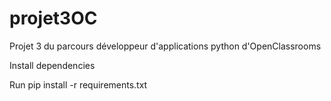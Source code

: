 # projet3OC
Projet 3 du parcours développeur d'applications python d'OpenClassrooms

Install dependencies

Run pip install -r requirements.txt
